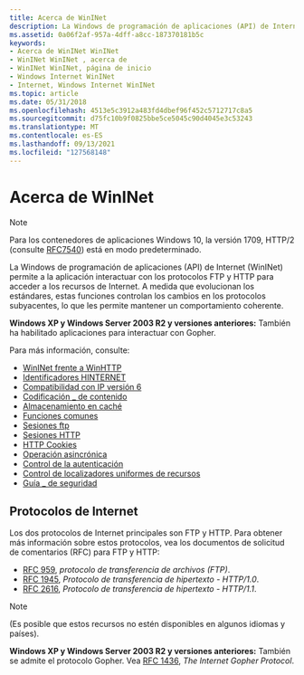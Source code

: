 ```yaml
---
title: Acerca de WinINet
description: La Windows de programación de aplicaciones (API) de Internet (WinINet) permite a la aplicación interactuar con los protocolos FTP y HTTP para acceder a los recursos de Internet.
ms.assetid: 0a06f2af-957a-4dff-a8cc-187370181b5c
keywords:
- Acerca de WinINet WinINet
- WinINet WinINet , acerca de
- WinINet WinINet, página de inicio
- Windows Internet WinINet
- Internet, Windows Internet WinINet
ms.topic: article
ms.date: 05/31/2018
ms.openlocfilehash: 4513e5c3912a483fd4dbef96f452c5712717c8a5
ms.sourcegitcommit: d75fc10b9f0825bbe5ce5045c90d4045e3c53243
ms.translationtype: MT
ms.contentlocale: es-ES
ms.lasthandoff: 09/13/2021
ms.locfileid: "127568148"
---
```

# <a name="about-wininet"></a>Acerca de WinINet

> [!NOTE]
> Para los contenedores de aplicaciones Windows 10, la versión 1709, HTTP/2 (consulte [RFC7540](https://tools.ietf.org/html/rfc7540)) está en modo predeterminado.

La Windows de programación de aplicaciones (API) de Internet (WinINet) permite a la aplicación interactuar con los protocolos FTP y HTTP para acceder a los recursos de Internet. A medida que evolucionan los estándares, estas funciones controlan los cambios en los protocolos subyacentes, lo que les permite mantener un comportamiento coherente.

**Windows XP y Windows Server 2003 R2 y versiones anteriores:** También ha habilitado aplicaciones para interactuar con Gopher.

Para más información, consulte:

-   [WinINet frente a WinHTTP](wininet-vs-winhttp.md)
-   [Identificadores HINTERNET](appendix-a-hinternet-handles.md)
-   [Compatibilidad con IP versión 6](ip-version-6-support.md)
-   [Codificación \_ de contenido](content-encoding.md)
-   [Almacenamiento en caché](caching.md)
-   [Funciones comunes](common-functions.md)
-   [Sesiones ftp](ftp-sessions.md)
-   [Sesiones HTTP](http-sessions.md)
-   [HTTP Cookies](http-cookies.md)
-   [Operación asincrónica](asynchronous-operation.md)
-   [Control de la autenticación](handling-authentication.md)
-   [Control de localizadores uniformes de recursos](handling-uniform-resource-locators.md)
-   [Guía \_ de seguridad](security-guidelines.md)

## <a name="internet-protocols"></a>Protocolos de Internet

Los dos protocolos de Internet principales son FTP y HTTP. Para obtener más información sobre estos protocolos, vea los documentos de solicitud de comentarios (RFC) para FTP y HTTP:

-   [RFC 959](https://www.ietf.org/rfc/rfc0959.txt), *protocolo de transferencia de archivos (FTP)*.
-   [RFC 1945](ftp://ftp.isi.edu/in-notes/rfc1945.txt), *Protocolo de transferencia de hipertexto - HTTP/1.0*.
-   [RFC 2616](https://www.ietf.org/rfc/rfc2616.txt), *Protocolo de transferencia de hipertexto - HTTP/1.1*.

> [!NOTE]  
> (Es posible que estos recursos no estén disponibles en algunos idiomas y países).

**Windows XP y Windows Server 2003 R2 y versiones anteriores:** También se admite el protocolo Gopher. Vea [RFC 1436](https://www.ietf.org/rfc/rfc1436.txt), *The Internet Gopher Protocol*.
